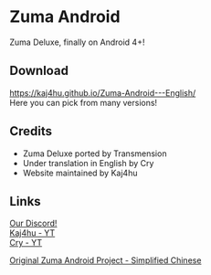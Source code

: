 # Zuma Android
Zuma Deluxe, finally on Android 4+! 

## Download
https://kaj4hu.github.io/Zuma-Android---English/  
Here you can pick from many versions!

## Credits
- Zuma Deluxe ported by Transmension
- Under translation in English by Cry
- Website maintained by Kaj4hu

## Links
[Our Discord!](https://discord.gg/d6RscryW4E)  
[Kaj4hu - YT](https://www.youtube.com/@Kajahu0715)  
[Cry - YT](https://www.youtube.com/@crygd4225)

[Original Zuma Android Project - Simplified Chinese](https://b23.tv/SHstwoM)
